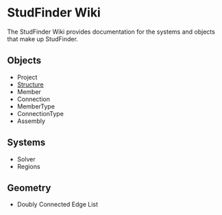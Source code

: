 # StudFinder Wiki

The StudFinder Wiki provides documentation for the systems and objects that make up StudFinder.

## Objects

- Project
- [Structure](./objects/structure)
- Member
- Connection
- MemberType
- ConnectionType
- Assembly

## Systems

- Solver
- Regions

## Geometry

- Doubly Connected Edge List
